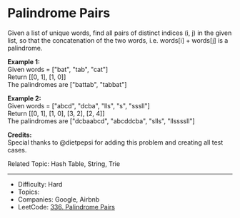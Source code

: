 # Palindrome Pairs

Given a list of unique words, find all pairs of distinct indices (i, j) in the given list, so that the concatenation of the two words, i.e. words[i] + words[j] is a palindrome.

**Example 1:**  
Given words = ["bat", "tab", "cat"]  
Return [[0, 1], [1, 0]]  
The palindromes are ["battab", "tabbat"]

**Example 2:**  
Given words = ["abcd", "dcba", "lls", "s", "sssll"]  
Return [[0, 1], [1, 0], [3, 2], [2, 4]]  
The palindromes are ["dcbaabcd", "abcddcba", "slls", "llssssll"]

**Credits:**  
Special thanks to @dietpepsi for adding this problem and creating all test cases.

Related Topic: Hash Table, String, Trie

---

* Difficulty: Hard
* Topics: 
* Companies: Google, Airbnb
* LeetCode: [336. Palindrome Pairs](https://leetcode.com/problems/palindrome-pairs/description/)
